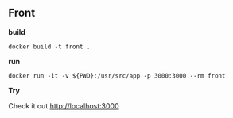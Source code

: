 ## Front

**build**


```
docker build -t front .

```

**run**

```
docker run -it -v ${PWD}:/usr/src/app -p 3000:3000 --rm front

```



**Try**

Check it out [http://localhost:3000](http://localhost:3000)

